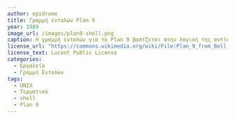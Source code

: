 ```yaml
---
author: epidrome
title: Γραμμή εντολών Plan 9 
year: 1989
image_url: /images/plan9-shell.png
caption: Η γραμμή εντολών για το Plan 9 βασίζεται στην λογική της αντίστοιχης για το Unix, από τους ίδιους κατασκευαστές, αλλά γίνοται βελτιώσεις. Το rc είναι απλούστερο και περισσότερο συνεπές τον συνολικό σχεδιασμό του λειτουργικού συστήματος. Για παράδειγμα οι μεταβλητές είναι συμβολοσειρές και οι εντολές δεν σαρώνονται δεύτερη φορά.
license_url: "https://commons.wikimedia.org/wiki/File:Plan_9_from_Bell_Labs_(process_management).png"
license_text: Lucent Public License
categories:
  - Εργαλεία
  - Γραμμή Εντολών
tags:
  - UNIX
  - Τερματικό
  - shell
  - Plan 9
---
```

